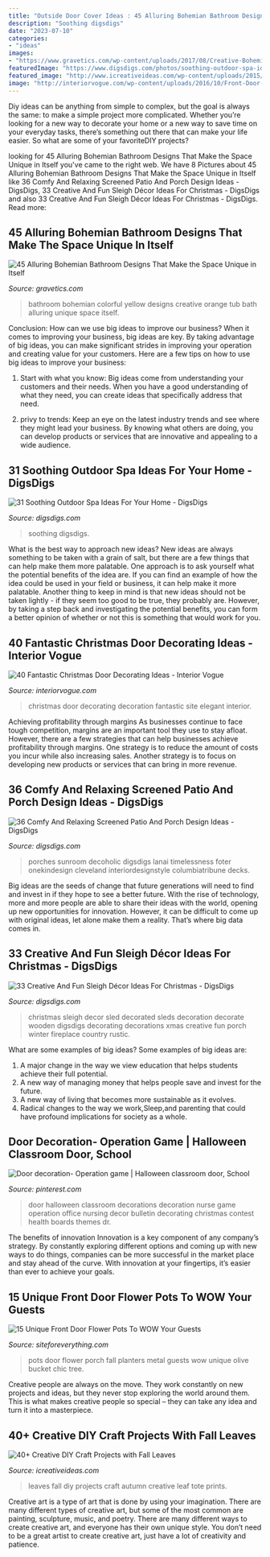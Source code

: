 ```yaml
---
title: "Outside Door Cover Ideas : 45 Alluring Bohemian Bathroom Designs That Make The Space Unique In Itself"
description: "Soothing digsdigs"
date: "2023-07-10"
categories:
- "ideas"
images:
- "https://www.gravetics.com/wp-content/uploads/2017/08/Creative-Bohemian-Bathroom-With-Yellow-Wall-Orange-Bath-Tub-Colorful-Flooring.jpg"
featuredImage: "https://www.digsdigs.com/photos/soothing-outdoor-spa-ideas-for-your-home-19-554x738.jpg"
featured_image: "http://www.icreativeideas.com/wp-content/uploads/2015/10/leaf8.jpg"
image: "http://interiorvogue.com/wp-content/uploads/2016/10/Front-Door-Christmas-Decorating-Ideas-1.jpg"
---
```



Diy ideas can be anything from simple to complex, but the goal is always the same: to make a simple project more complicated. Whether you’re looking for a new way to decorate your home or a new way to save time on your everyday tasks, there’s something out there that can make your life easier. So what are some of your favoriteDIY projects?

	

		
looking for 45 Alluring Bohemian Bathroom Designs That Make the Space Unique in Itself you've came to the right web. We have 8 Pictures about 45 Alluring Bohemian Bathroom Designs That Make the Space Unique in Itself like 36 Comfy And Relaxing Screened Patio And Porch Design Ideas - DigsDigs, 33 Creative And Fun Sleigh Décor Ideas For Christmas - DigsDigs and also 33 Creative And Fun Sleigh Décor Ideas For Christmas - DigsDigs. Read more:
		
    
## 45 Alluring Bohemian Bathroom Designs That Make The Space Unique In Itself

<img loading=lazy src="https://www.gravetics.com/wp-content/uploads/2017/08/Creative-Bohemian-Bathroom-With-Yellow-Wall-Orange-Bath-Tub-Colorful-Flooring.jpg" onerror="this.onerror=null;this.src='https://tse1.mm.bing.net/th?id=OIP.aWu7HgdcTcWWHDAs5crXewHaLH&amp;pid=15.1';" alt="45 Alluring Bohemian Bathroom Designs That Make the Space Unique in Itself">

_Source: gravetics.com_

>bathroom bohemian colorful yellow designs creative orange tub bath alluring unique space itself. 

	

Conclusion: How can we use big ideas to improve our business?
When it comes to improving your business, big ideas are key. By taking advantage of big ideas, you can make significant strides in improving your operation and creating value for your customers. Here are a few tips on how to use big ideas to improve your business:
1. Start with what you know: Big ideas come from understanding your customers and their needs. When you have a good understanding of what they need, you can create ideas that specifically address that need.

2. privy to trends: Keep an eye on the latest industry trends and see where they might lead your business. By knowing what others are doing, you can develop products or services that are innovative and appealing to a wide audience.


    
## 31 Soothing Outdoor Spa Ideas For Your Home - DigsDigs

<img loading=lazy src="https://www.digsdigs.com/photos/soothing-outdoor-spa-ideas-for-your-home-19-554x738.jpg" onerror="this.onerror=null;this.src='https://tse2.mm.bing.net/th?id=OIP.kPoeDgcsO3LrdaKuuHX7OgHaJ3&amp;pid=15.1';" alt="31 Soothing Outdoor Spa Ideas For Your Home - DigsDigs">

_Source: digsdigs.com_

>soothing digsdigs. 

	

What is the best way to approach new ideas?
New ideas are always something to be taken with a grain of salt, but there are a few things that can help make them more palatable. One approach is to ask yourself what the potential benefits of the idea are. If you can find an example of how the idea could be used in your field or business, it can help make it more palatable. Another thing to keep in mind is that new ideas should not be taken lightly - if they seem too good to be true, they probably are. However, by taking a step back and investigating the potential benefits, you can form a better opinion of whether or not this is something that would work for you.

    
## 40 Fantastic Christmas Door Decorating Ideas - Interior Vogue

<img loading=lazy src="http://interiorvogue.com/wp-content/uploads/2016/10/Front-Door-Christmas-Decorating-Ideas-1.jpg" onerror="this.onerror=null;this.src='https://tse3.mm.bing.net/th?id=OIP.-4-6t0YZKk2ivvTzXfQ2agHaJ5&amp;pid=15.1';" alt="40 Fantastic Christmas Door Decorating Ideas - Interior Vogue">

_Source: interiorvogue.com_

>christmas door decorating decoration fantastic site elegant interior. 

	

Achieving profitability through margins
As businesses continue to face tough competition, margins are an important tool they use to stay afloat. However, there are a few strategies that can help businesses achieve profitability through margins. One strategy is to reduce the amount of costs you incur while also increasing sales. Another strategy is to focus on developing new products or services that can bring in more revenue.

    
## 36 Comfy And Relaxing Screened Patio And Porch Design Ideas - DigsDigs

<img loading=lazy src="https://www.digsdigs.com/photos/comfy-and-relaxing-screened-patio-design-ideas-30-554x737.jpg" onerror="this.onerror=null;this.src='https://tse4.mm.bing.net/th?id=OIP.j6HBl8d2bTR50mg9fNBhnAHaJ2&amp;pid=15.1';" alt="36 Comfy And Relaxing Screened Patio And Porch Design Ideas - DigsDigs">

_Source: digsdigs.com_

>porches sunroom decoholic digsdigs lanai timelessness foter onekindesign cleveland interiordesignstyle columbiatribune decks. 

	

Big ideas are the seeds of change that future generations will need to find and invest in if they hope to see a better future. With the rise of technology, more and more people are able to share their ideas with the world, opening up new opportunities for innovation. However, it can be difficult to come up with original ideas, let alone make them a reality. That’s where big data comes in.

    
## 33 Creative And Fun Sleigh Décor Ideas For Christmas - DigsDigs

<img loading=lazy src="http://www.digsdigs.com/photos/fun-and-creative-sleigh-decor-ideas-for-christmas-3-554x831.jpg" onerror="this.onerror=null;this.src='https://tse4.mm.bing.net/th?id=OIP.bYsREBxZfGU5clRn9VGGPwHaLH&amp;pid=15.1';" alt="33 Creative And Fun Sleigh Décor Ideas For Christmas - DigsDigs">

_Source: digsdigs.com_

>christmas sleigh decor sled decorated sleds decoration decorate wooden digsdigs decorating decorations xmas creative fun porch winter fireplace country rustic. 

	

What are some examples of big ideas?
Some examples of big ideas are: 
1. A major change in the way we view education that helps students achieve their full potential. 
2. A new way of managing money that helps people save and invest for the future. 
3. A new way of living that becomes more sustainable as it evolves. 
4. Radical changes to the way we work,Sleep,and parenting that could have profound implications for society as a whole.

    
## Door Decoration- Operation Game | Halloween Classroom Door, School

<img loading=lazy src="https://i.pinimg.com/736x/0c/b2/4f/0cb24fc406661237b06897e2ec50270b.jpg" onerror="this.onerror=null;this.src='https://tse1.mm.bing.net/th?id=OIP.DYknqicoSAqlPY5rRc2p0wHaJ3&amp;pid=15.1';" alt="Door decoration- Operation game | Halloween classroom door, School">

_Source: pinterest.com_

>door halloween classroom decorations decoration nurse game operation office nursing decor bulletin decorating christmas contest health boards themes dr. 

	

The benefits of innovation
Innovation is a key component of any company’s strategy. By constantly exploring different options and coming up with new ways to do things, companies can be more successful in the market place and stay ahead of the curve. With innovation at your fingertips, it’s easier than ever to achieve your goals.

    
## 15 Unique Front Door Flower Pots To WOW Your Guests

<img loading=lazy src="http://siteforeverything.com/wp-content/uploads/2017/04/Front-Door-Pots-12.jpg" onerror="this.onerror=null;this.src='https://tse3.mm.bing.net/th?id=OIP.6_yxHYKN6EPII3oi90IbNAHaLH&amp;pid=15.1';" alt="15 Unique Front Door Flower Pots To WOW Your Guests">

_Source: siteforeverything.com_

>pots door flower porch fall planters metal guests wow unique olive bucket chic tree. 

	

Creative people are always on the move. They work constantly on new projects and ideas, but they never stop exploring the world around them. This is what makes creative people so special – they can take any idea and turn it into a masterpiece.

    
## 40+ Creative DIY Craft Projects With Fall Leaves

<img loading=lazy src="http://www.icreativeideas.com/wp-content/uploads/2015/10/leaf8.jpg" onerror="this.onerror=null;this.src='https://tse3.mm.bing.net/th?id=OIP.-iVY62jdl9qw6id_KkZfPQAAAA&amp;pid=15.1';" alt="40+ Creative DIY Craft Projects with Fall Leaves">

_Source: icreativeideas.com_

>leaves fall diy projects craft autumn creative leaf tote prints. 

	

Creative art is a type of art that is done by using your imagination. There are many different types of creative art, but some of the most common are painting, sculpture, music, and poetry. There are many different ways to create creative art, and everyone has their own unique style. You don’t need to be a great artist to create creative art, just have a lot of creativity and patience.

